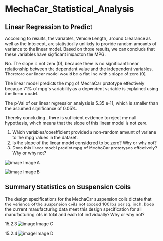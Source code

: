 # MechaCar_Statistical_Analysis
## Linear Regression to Predict

According to results, the variables, Vehicle Length, Ground Clearance as well as the Intercept, are statistically
unlikely to provide random amounts of variance to the linear model. Based on those results, we can conclude that
these variables have sigificant impacton the MPG.

No. The slope is not zero (0), because there is no significant linear relationship between the dependent value and
the independent variables. Therefore our linear model would be a flat line with a slope of zero (0).

The linear model predicts the mpg of MechaCar prototype effectively because 71% of mpg's variability as a
dependent variable is explained using the linear model.

The p-Val of our linear regression analysis is 5.35 e-11, which is smaller than the assumed significance of 0.05%.

Thereby concluding , there is sufficient evidence to reject my null hypothesis, which means that the slope of this
linear model is not zero.

1) Which variables/coeefficient provided a non-random amount of variane to the mpg values in the dataset.
2) Is the slope of the linear model considered to be zero?  Why or why not?
3) Does this linear model predict mpg of MechaCar prototypes effectively?  Why or why not?

![image](https://user-images.githubusercontent.com/79073778/126935278-0c533ec8-eb5b-4e28-a520-e77c3d35d9c8.png)
Image A

![image](https://user-images.githubusercontent.com/79073778/126935376-b9de019e-410c-49e8-9d18-972bd5938332.png)
Image B


## Summary Statistics on Suspension Coils

The design specifications for the MechaCar suspension coils dictate that the variance of the suspension coils
not exceed 100 lbs per sq. inch. Does the current manufacturing data meet this design specification for all
manufacturing lots in total and each lot individually?  Why or why not?

15.2.3
![image](https://user-images.githubusercontent.com/79073778/127390834-087cfec6-9d40-4ef9-8949-942498453503.png)
Image C

15.2.4
![image](https://user-images.githubusercontent.com/79073778/127390014-0114c845-6a84-4fd8-9c81-e80f241ef3eb.png)
Image D
